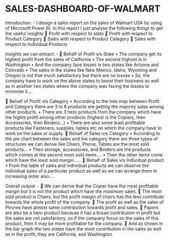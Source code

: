 # SALES-DASHBOARD-OF-WALMART
Introduction: -
I design a sales report on the sales of Walmart USA by using of Microsoft Power BI.
In this report I just analyse the following things to get the useful insights
	Profit with respect to state 
	Profit with respect to Product Category
	Sales with respect to Product Category
	Sales with respect to Individual Products

Insights we can extract: -
	Behalf of Profit v/s State
•	The company get its highest profit from the sates of California
•	The second highest is in Washington
•	And the company face losses in two states like Arizona and Colorado
•	The sales in the states like New Mexico, Idaho, Wyoming and Oregon is not that much satisfactory but there are no losses 
•	So, the company have to work on the above states to boost their business as well as in another two states where the company was facing the losses to minimize it….

	Behalf of Profit v/s Category
•	According to the tree map between Profit and Category there are 3 to 6 products are getting the majority sales among other products.
•	There are 3 hero products from the company which have the hights profit among other products (highest is the Copiers, then Accessories, then Binders...)
•	There are also some least profitable products like Fasteners, supplies, tables etc on which the company have to work on the sales or supply.
	Behalf of Sales v/s Category
•	According to the pie chart between the sales and the category there are three types of structures we can derive like Chairs, Phone, Tables are the most sold products…
•	Then storage, accessories, and Binders are the products which comes at the second most sold items….
•	Then the other items come which have the least sold margin…...
	Behalf of Sales v/s Individual product
•	From the table of sales and individual products we can observe the individual sales of a particular product as well as we can arrange them in increasing order also….

Overall output: -
	We can derive that the Copier have the most profitable margin but it is not the product which have the maximum sales.
	The most sold product is Chairs, but the profit margin of chairs has the less contribute towards the whole profit of the company.
	The profit as well as the sales of Phones have almost same contribution towards profit and sales.
	Papers are also be a hero product because it has a broad contribution in profit but the sales are not satisfactory, so if the company focus on the sales of this product, then it may be more profitable for the company. 
	And as shown in the bar graph the two states have the most contribution in the sales as well as in the profit, they are California, and Washington.
